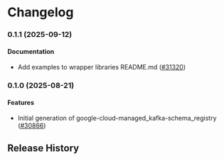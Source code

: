 # Changelog

### 0.1.1 (2025-09-12)

#### Documentation

* Add examples to wrapper libraries README.md ([#31320](https://github.com/googleapis/google-cloud-ruby/issues/31320)) 

### 0.1.0 (2025-08-21)

#### Features

* Initial generation of google-cloud-managed_kafka-schema_registry ([#30866](https://github.com/googleapis/google-cloud-ruby/issues/30866)) 

## Release History
